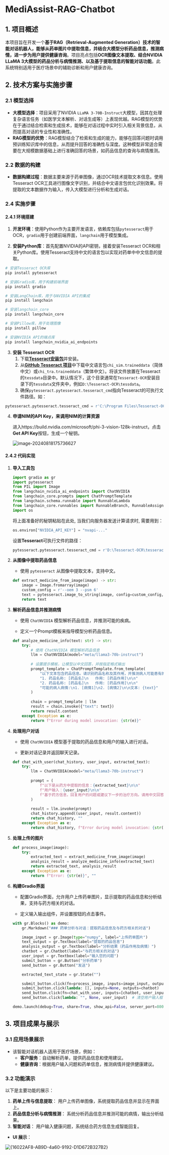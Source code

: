 # MediAssist-RAG-Chatbot
## 1. 项目概述

本项目旨在开发一个**基于RAG（Retrieval-Augmented Generation）技术的智能对话机器人，能够从药单图片中提取信息，并结合大模型分析药品信息，推测病情，进一步为用户提供健康咨询**。项目亮点包括**OCR图像文本提取、结合NVIDIA LLaMA 3大模型的药品分析与病情推测、以及基于提取信息的智能对话功能**。此系统特别适用于医疗场景中的辅助诊断和用户健康咨询。

## 2. 技术方案与实施步骤

### 2.1 模型选择

- **大模型选择**：项目采用了NVIDIA `LLaMA 3-70B-Instruct`大模型，因其在处理复杂语言任务（如医学文本解析、对话生成等）上表现优越。RAG模型的优势在于通过结合检索和生成技术，能够在对话过程中实时引入相关背景信息，从而提高对话的专业性和准确性。
- **RAG模型的优势**：RAG模型结合了检索和生成的能力，能够在回答问题时调用预训练知识库中的信息，从而提升回答的准确性与深度。这种模型非常适合需要在大规模数据基础上进行准确回答的场景，如药品信息的查询与病情推测。



### 2.2 数据的构建

- **数据构建过程**：数据主要来源于药单图像，通过OCR技术提取文本信息。使用Tesseract OCR工具进行图像文字识别，并结合中文语言包优化识别效果。将提取的文本数据作为输入，传入大模型进行分析和生成对话。

### 2.4 实施步骤

#### 2.4.1 环境搭建

1. **开发环境**：使用Python作为主要开发语言，依赖库包括`pytesseract`用于OCR，`gradio`用于创建前端界面，`langchain`用于模型集成。

2. **安装Python库**：首先配置NVIDIA的API密钥，接着安装Tesseract OCR和相关Python库。使用Tesseract支持中文的语言包以实现对药单中中文信息的提取。

```python
# 安装Tesseract OCR库
pip install pytesseract

# 安装Gradio库，用于构建前端界面
pip install gradio

# 安装LangChain库，用于与NVIDIA API的集成
pip install langchain

# 安装langchain_core
pip install langchain_core

# 安装Pillow库，用于处理图像
pip install pillow

# 安装NVIDIA API的端点库
pip install langchain_nvidia_ai_endpoints
```

3. **安装 Tesseract OCR**
   1. 下载[**Tesseract安装包**](https://github.com/UB-Mannheim/tesseract/wiki)并安装。
   2. 从[**GitHub Tesseract 项目**](https://github.com/tesseract-ocr/tessdata)中下载中文语言包`chi_sim.traineddata`（简体中文）或`chi_tra.traineddata`（繁体中文）。将该文件放置在Tesseract的`tessdata`目录中。默认情况下，这个目录通常在`Tesseract-OCR`安装目录下的`tessdata`文件夹中，例如`D:\Tesseract-OCR\tessdata`。
   3. 确保`pytesseract.pytesseract.tesseract_cmd`指向Tesseract的可执行文件路径。如：

```python
pytesseract.pytesseract.tesseract_cmd = r'C:\Program Files\Tesseract-OCR\tesseract.exe'
```

4. **申请NIM的API Key，来调用NIM的计算资源**

   进入https://build.nvidia.com/microsoft/phi-3-vision-128k-instruct，点击**Get API Key**按钮，生成一个秘钥。

   ![image-20240818175736627](https://cdn.jsdelivr.net/gh/xiaodiao188/blog-img@img/img/202408181757927.png)

#### 2.4.2 代码实现

1. **导入工具包**

   ```python
   import gradio as gr
   import pytesseract
   from PIL import Image
   from langchain_nvidia_ai_endpoints import ChatNVIDIA
   from langchain_core.prompts import ChatPromptTemplate
   from langchain.schema.runnable import RunnableLambda
   from langchain_core.runnables import RunnableBranch, RunnableAssign
   import os
   ```

   将上面准备好的秘钥粘贴在此处, 当我们向服务器发送计算请求时, 需要用到：

   ```Python
   os.environ["NVIDIA_API_KEY"] = "nvapi-..."
   ```

   设置**Tesseract**可执行文件的路径：

   ```Python
   pytesseract.pytesseract.tesseract_cmd = r'D:\Tesseract-OCR\tesseract.exe'  # 根据自己的安装路径修改
   ```

2. **从图像中提取药品信息**

   - 使用 `pytesseract` 从图像中提取文本，支持中文。

   ```python
   def extract_medicine_from_image(image) -> str:
       image = Image.fromarray(image)
       custom_config = r'--oem 3 --psm 6'
       text = pytesseract.image_to_string(image, config=custom_config, lang="chi_sim")
       return text
   ```

3. **解析药品信息并推测病情**

   - 使用 `ChatNVIDIA` 模型解析药品信息，并推测可能的疾病。

   - 定义一个Prompt模板来指导模型分析药品信息。

   ```python
   def analyze_medicine_info(text: str) -> str:
       try:
           # 使用 ChatNVIDIA 模型解析药品信息
           llm = ChatNVIDIA(model="meta/llama3-70b-instruct")
           
           # 设置提示模板，让模型以中文回答，并按指定格式输出
           prompt_template = ChatPromptTemplate.from_template(
               "以下文本包含药品信息。请识别药品名称及其作用，并推测病人可能患有的疾病。请用中文回答，并按如下格式输出：\n\n"
               "1. 药品名称: [药品名]\n   作用: [药品作用]\n\n"
               "2. 药品名称: [药品名]\n   作用: [药品作用]\n\n"
               "可能的病人病情:\n1. [病情1]\n2. [病情2]\n\n文本: {text}"
           )
           
           chain = prompt_template | llm
           result = chain.invoke({"text": text})
           return result.content
       except Exception as e:
           return f"Error during model invocation: {str(e)}"
   ```

4. **处理用户对话**

   - 使用 `ChatNVIDIA` 模型基于提取的药品信息和用户的输入进行对话。

   - 更新对话记录并返回聊天记录。

   ```python
   def chat_with_user(chat_history, user_input, extracted_text):
       try:
           llm = ChatNVIDIA(model="meta/llama3-70b-instruct")
           
           prompt = (
               f"以下是从药方中提取的信息：{extracted_text}\n\n"
               f"用户输入：{user_input}\n\n"
               f"基于药方信息，回复用户的问题或建议下一步的治疗方向。请用中文回答。"
           )
           
           result = llm.invoke(prompt)
           chat_history.append((user_input, result.content))
           return chat_history, ""
       except Exception as e:
           return chat_history, f"Error during model invocation: {str(e)}"
   ```

5. **处理上传的图片**

   ```python
   def process_image(image):
       try:
           extracted_text = extract_medicine_from_image(image)
           analysis_result = analyze_medicine_info(extracted_text)
           return extracted_text, analysis_result
       except Exception as e:
           return f"Error: {str(e)}", ""
   ```

6. **构建Gradio界面**

   - 配置Gradio界面，允许用户上传药单图片，显示提取的药品信息和分析结果，支持与药方相关的对话。

   - 定义输入输出组件，并设置按钮的点击事件。

   ```python
   with gr.Blocks() as demo:
       gr.Markdown("### 药单分析与对话：提取药品信息及与药方相关的对话")
   
       image_input = gr.Image(type="numpy", label="上传药单图片")
       text_output = gr.Textbox(label="提取的药品信息")
       analysis_output = gr.Textbox(label="分析结果（药品作用及病情）")
       chatbot = gr.Chatbot(label="与药方相关的对话")
       user_input = gr.Textbox(label="输入您的问题")
       submit_button = gr.Button("分析药单")
       send_button = gr.Button("发送")
   
       extracted_text_state = gr.State("")
   
       submit_button.click(fn=process_image, inputs=image_input, outputs=[text_output, analysis_output])
       submit_button.click(lambda: [], inputs=None, outputs=chatbot)
       send_button.click(fn=chat_with_user, inputs=[chatbot, user_input, text_output], outputs=[chatbot, user_input])
       send_button.click(lambda: "", None, user_input)  # 清空用户输入框
   
   demo.launch(debug=True, share=True, show_api=False, server_port=8000, server_name="0.0.0.0")
   ```

## 3. 项目成果与展示

### 3.1 应用场景展示

- 该智能对话机器人适用于医疗场景，例如：
  - **客户服务**：自动解析药单，提供药品信息和使用建议。
  - **健康咨询**：根据用户输入问题和药单信息，推测病情并提供健康建议。

### 3.2 功能演示

以下是主要功能的展示：

1. **药单上传与信息提取**： 用户上传药单图像，系统提取药品信息并显示在界面上。
2. **药品信息分析与病情推测**： 系统分析药品信息并推测可能的病情，输出分析结果。
3. **智能对话**： 用户输入健康问题，系统结合药方信息生成智能回复。

- **UI 展示**：

![{16022AF8-AB9D-4a60-9192-D1D672B327B2}](https://cdn.jsdelivr.net/gh/xiaodiao188/blog-img@img/img/202408181842847.png)
